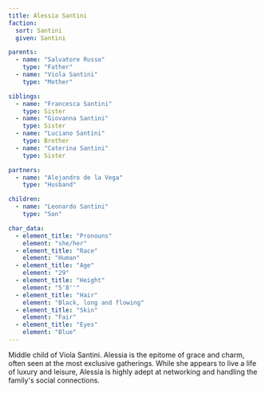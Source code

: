```yaml
---
title: Alessia Santini
faction: 
  sort: Santini
  given: Santini

parents:
  - name: "Salvatore Russo"
    type: "Father"
  - name: "Viola Santini"
    type: "Mother"

siblings:
  - name: "Francesca Santini"
    type: Sister
  - name: "Giovanna Santini"
    type: Sister
  - name: "Luciano Santini"
    type: Brother
  - name: "Caterina Santini"
    type: Sister

partners: 
  - name: "Alejandro de la Vega"
    type: "Husband"

children:
  - name: "Leonardo Santini"
    type: "Son"

char_data:
  - element_title: "Pronouns"
    element: "she/her"
  - element_title: "Race"
    element: "Human"
  - element_title: "Age"
    element: "29"
  - element_title: "Height"
    element: "5'8''"
  - element_title: "Hair"
    element: "Black, long and flowing"
  - element_title: "Skin"
    element: "Fair"
  - element_title: "Eyes"
    element: "Blue"
---
```


Middle child of Viola Santini. Alessia is the epitome of grace and charm, often seen at the most exclusive gatherings. While she appears to live a life of luxury and leisure, Alessia is highly adept at networking and handling the family's social connections.<!--more-->